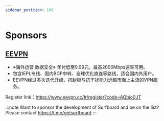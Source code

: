 ```yaml
---
sidebar_position: 100
---
```


# Sponsors

## [EEVPN](https://www.eevpn.cc/#/register?code=AQbio0JT)

- ※海外运营 数据安全※ 年付低至9.99元，最高2000Mbps速率可用。 
- 包含IEPL专线、国内BGP中转、全球优化直连等路线，适合国内外用户。
- EEVPN经过多次迭代升级，抗封锁与抗干扰能力远超市面上主流的VPN服务。

Register link：https://www.eevpn.cc/#/register?code=AQbio0JT

:::note
Want to sponsor the development of Surfboard and be on the list? Please contact https://t.me/getsurfboard 
:::